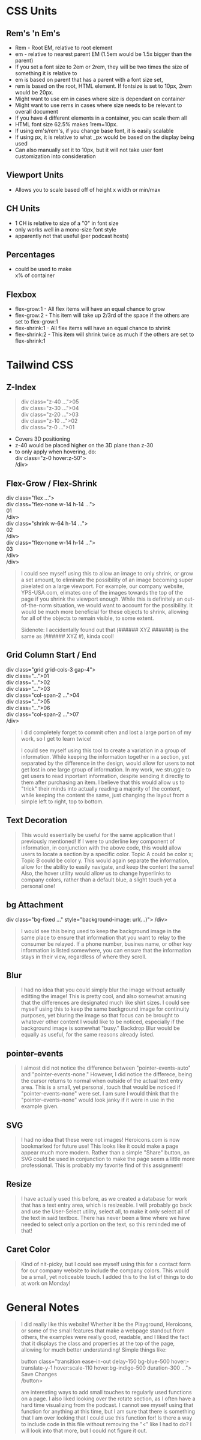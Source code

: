 # CSS Units #

## Rem's 'n Em's ##

* Rem - Root EM, relative to root element
* em - relative to nearest parent EM (1.5em would be 1.5x bigger than the parent)
* If you set a font size to 2em or 2rem, they will be two times the size of something it is relative to
* em is based on parent that has a parent with a font size set, 
* rem is based on the root, HTML element. If fontsize is set to 10px, 2rem would be 20px.
* Might want to use em in cases where size is dependant on container
* Might want to use rems in cases where size needs to be relevant to overall document
* If you have 4 different elements in a container, you can scale them all
* HTML font size 62.5% makes 1rem=10px.
* If using em's/rem's, if you change base font, it is easily scalable
* If using px, it is relative to what _px would be based on the display being used
* Can also manually set it to 10px, but it will not take user font customization into consideration

## Viewport Units ##

* Allows you to scale based off of height x width or min/max

## CH Units ##

* 1 CH is relative to size of a "0" in font size
* only works well in a mono-size font style
* apparently not that useful (per podcast hosts)

## Percentages ##

* could be used to make <div></div> x% of container

## Flexbox ##

* flex-grow:1 - All flex items will have an equal chance to grow
* flex-grow:2 - This item will take up 2/3rd of the space if the others are set to flex-grow:1
* flex-shrink:1 - All flex items will have an equal chance to shrink
* flex-shrink:2 - This item will shrink twice as much if the others are set to flex-shrink:1

# Tailwind CSS #

## Z-Index ##
> div class="z-40 ...">05</div>  
div class="z-30 ...">04</div>  
div class="z-20 ...">03</div>  
div class="z-10 ...">02</div>  
div class="z-0 ...">01</div>  
* Covers 3D positioning
* z-40 would be placed higher on the 3D plane than z-30
* to only apply when hovering, do:  
div class="z-0 hover:z-50">  
/div>

## Flex-Grow / Flex-Shrink ##

div class="flex ...">  
   div class="flex-none w-14 h-14 ...">  
    01  
   /div>  
  div class="shrink w-64 h-14 ...">  
    02  
  /div>  
  div class="flex-none w-14 h-14 ...">  
    03  
  /div>  
/div>
> I could see myself using this to allow an image to only shrink, or grow a set amount, to eliminate the possibility of an image becoming super pixelated on a large viewport. For example, our company website, YPS-USA.com, elimates one of the images towards the top of
> the page if you shrink the viewport enough. While this is definitely an out-of-the-norm situation, we would want to account for the possibility. It would be much more beneficial for these objects to shrink, allowing for all of the objects to remain visible, to some
> extent.
>
> Sidenote: I accidentally found out that (###### XYZ ######) is the same as (###### XYZ #), kinda cool!

## Grid Column Start / End ##
div class="grid grid-cols-3 gap-4">  
  div class="...">01</div>  
  div class="...">02</div>  
  div class="...">03</div>  
  div class="col-span-2 ...">04</div>  
  div class="...">05</div>  
  div class="...">06</div>  
  div class="col-span-2 ...">07</div>  
/div>
> I did completely forget to commit often and lost a large portion of my work, so I get to learn twice!
>
> I could see myself using this tool to create a variation in a group of information. While keeping the information together in a section, yet separated by the difference in the design, would allow for users to not get lost in one large group of information.
> In my work, we struggle to get users to read inportant information, despite sending it directly to them after purchasing an item. I believe that this would allow us to "trick" their minds into actually reading a majority of the content, while keeping the content the
> same, just changing the layout from a simple left to right, top to bottom.


## Text Decoration ##
> This would essentially be useful for the same application that I previously mentioned! If I were to underline key component of information, in conjunction with the above code, this would allow users to locate a section by a specific color. Topic A could be color x;
> Topic B could be color y. This would again separate the information, allow for the ability to easily navigate, and keep the content the same! Also, the hover utility would allow us to change hyperlinks to company colors, rather than a default blue, a slight touch
> yet a personal one!

## bg Attachment ##
div class="bg-fixed ..." style="background-image: url(...)"> /div>
> I would see this being used to keep the background image in the same place to ensure that information that you want to relay to the consumer be relayed. If a phone number, busines name, or other key information is listed somewhere, you can ensure that the information
> stays in their view, regardless of where they scroll.

## Blur ##
> I had no idea that you could simply blur the image without actually editting the image! This is pretty cool, and also somewhat amusing that the differences are designated much like shirt sizes. I could see myself using this to keep the same background image for
> continuity purposes, yet bluring the image so that focus can be brought to whatever other content I would like to be noticed, especially if the background image is somewhat "busy." Backdrop Blur would be equally as useful, for the same reasons already listed.

## pointer-events ##
> I almost did not notice the difference between "pointer-events-auto" and "pointer-events-none." However, I did notice the differece, being the cursor returns to normal when outside of the actual text entry area. This is a small, yet personal, touch that would be
> noticed if "pointer-events-none" were set. I am sure I would think that the "pointer-events-none" would look janky if it were in use in the example given.

## SVG ##
> I had no idea that these were not images! Heroicons.com is now bookmarked for future use! This looks like it could make a page appear much more modern. Rather than a simple "Share" button, an SVG could be used in conjunction to make the page seem a little more
> professional. This is probably my favorite find of this assignment!

## Resize ##
> I have actually used this before, as we created a database for work that has a text entry area, which is resizeable. I will probably go back and use the User-Select utility, select all, to make it only select all of the text in said textbox. There has never been a
> time where we have needed to select only a portion on the text, so this reminded me of that!

## Caret Color ##
> Kind of nit-picky, but I could see myself using this for a contact form for our company website to include the company colors. This would be a small, yet noticeable touch. I added this to the list of things to do at work on Monday!

# General Notes #
> I did really like this website! Whether it be the Playground, Heroicons, or some of the small features that make a webpage standout from others, the examples were really good, readable, and I liked the fact that it displays the class and properties at the top of the
> page, allowing for much better understanding! Simple things like:
>
> button class="transition ease-in-out delay-150 bg-blue-500 hover:-translate-y-1 hover:scale-110 hover:bg-indigo-500 duration-300 ...">  
>  Save Changes  
> /button>  
>
> are interesting ways to add small touches to regularly used functions on a page. I also liked looking over the rotate section, as I often have a hard time visualizing from the podcast. I cannot see myself using that function for anything at this time, but I am sure
> that there is something that I am over looking that I could use this function for! Is there a way to include code in this file without removing the "<" like I had to do? I will look into that more, but I could not figure it out.
